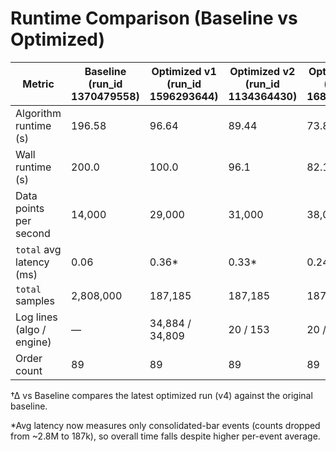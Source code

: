 # Runtime Comparison (Baseline vs Optimized)

| Metric | Baseline (run_id 1370479558) | Optimized v1 (run_id 1596293644) | Optimized v2 (run_id 1134364430) | Optimized v3 (run_id 1684470332) | Optimized v4 (run_id 1969908674) | Δ vs Baseline† | Δ v2→v1 | Δ v3→v2 | Δ v4→v3 |
| --- | --- | --- | --- | --- | --- | --- | --- | --- | --- |
| Algorithm runtime (s) | 196.58 | 96.64 | 89.44 | 73.85 | 65.67 | -66.6% | -7.5% | -17.4% | -11.1% |
| Wall runtime (s) | 200.0 | 100.0 | 96.1 | 82.1 | 72.2 | -63.9% | -3.9% | -14.6% | -12.1% |
| Data points per second | 14,000 | 29,000 | 31,000 | 38,000 | 43,000 | +3.1× | +7% | +23% | +13% |
| `total` avg latency (ms) | 0.06 | 0.36* | 0.33* | 0.24* | 0.20* | +0.14 | -0.03 | -0.09 | -0.04 |
| `total` samples | 2,808,000 | 187,185 | 187,185 | 187,185 | 187,185 | -93% | 0% | 0% | 0% |
| Log lines (algo / engine) | — | 34,884 / 34,809 | 20 / 153 | 20 / 100 | 20 / 102 | — | -99.9% | engine -35% | engine +2% |
| Order count | 89 | 89 | 89 | 89 | 89 | unchanged | unchanged | unchanged | unchanged |

†Δ vs Baseline compares the latest optimized run (v4) against the original baseline.

*Avg latency now measures only consolidated-bar events (counts dropped from ~2.8M to 187k), so overall time falls despite higher per-event average.
